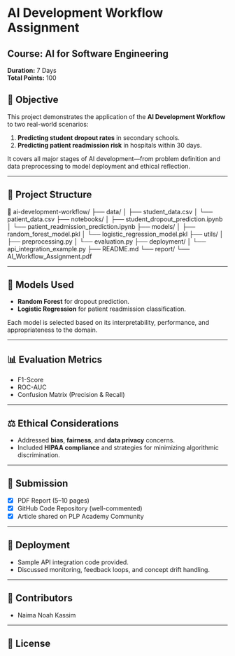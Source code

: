 # AI Development Workflow Assignment

## Course: AI for Software Engineering  
**Duration:** 7 Days  
**Total Points:** 100

## 📌 Objective
This project demonstrates the application of the **AI Development Workflow** to two real-world scenarios:
1. **Predicting student dropout rates** in secondary schools.
2. **Predicting patient readmission risk** in hospitals within 30 days.

It covers all major stages of AI development—from problem definition and data preprocessing to model deployment and ethical reflection.

---

## 📁 Project Structure

📂 ai-development-workflow/
├── data/
│ ├── student_data.csv
│ └── patient_data.csv
├── notebooks/
│ ├── student_dropout_prediction.ipynb
│ └── patient_readmission_prediction.ipynb
├── models/
│ ├── random_forest_model.pkl
│ └── logistic_regression_model.pkl
├── utils/
│ ├── preprocessing.py
│ └── evaluation.py
├── deployment/
│ └── api_integration_example.py
├── README.md
└── report/
└── AI_Workflow_Assignment.pdf

---

## 🧠 Models Used

- **Random Forest** for dropout prediction.
- **Logistic Regression** for patient readmission classification.

Each model is selected based on its interpretability, performance, and appropriateness to the domain.

---

## 📊 Evaluation Metrics

- F1-Score
- ROC-AUC
- Confusion Matrix (Precision & Recall)

---

## ⚖️ Ethical Considerations

- Addressed **bias**, **fairness**, and **data privacy** concerns.
- Included **HIPAA compliance** and strategies for minimizing algorithmic discrimination.

---

## 📝 Submission

- [x] PDF Report (5–10 pages)
- [x] GitHub Code Repository (well-commented)
- [x] Article shared on PLP Academy Community

---

## 🚀 Deployment

- Sample API integration code provided.
- Discussed monitoring, feedback loops, and concept drift handling.

---

## 👥 Contributors

- Naima Noah Kassim  

---

## 📜 License
